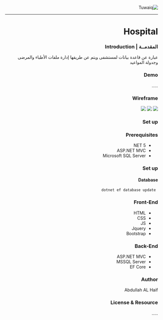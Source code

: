 <div dir="rtl" align="right" >
  
![Tuwaiq](https://i.ibb.co/SV2BSn5/tuwaiq.png)
  
----
  
# Hospital
  
### المقدمــة | Introduction 
 عبارة عن قاعدة بيانات لمستشفى ويتم عن طريقها إدارة ملفات الأطباء والمرضى وجدولة المواعيد
### Demo  
 .....
### Wireframe  
 ![](https://raw.githubusercontent.com/Abdullah-ALHaif/Project04_Auth_CRUD_ASP.NET/main/photo_2021-06-20_06-00-20.jpg)
 ![](https://raw.githubusercontent.com/Abdullah-ALHaif/Project04_Auth_CRUD_ASP.NET/main/photo_2021-06-20_06-39-22.jpg)
 ![](https://raw.githubusercontent.com/Abdullah-ALHaif/Project04_Auth_CRUD_ASP.NET/main/photo_2021-06-20_06-39-28.jpg)
  
### Set up  
### Prerequisites
- NET 5 
- ASP.NET MVC
- Microsoft SQL Server 
### Set up  
 #### Database
 ``` dotnet ef database update```
### Front-End  
 - HTML
 - CSS
 - JS
 - Jquery
 - Bootstrap 
### Back-End 
 - ASP.NET MVC
 - MSSQL Server
 - EF Core
### Author
 Abdullah AL Haif 
### License & Resource
 .....
</div>
